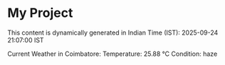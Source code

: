 # My Project

This content is dynamically generated in Indian Time (IST): 2025-09-24 21:07:00 IST


Current Weather in Coimbatore:
Temperature: 25.88 °C
Condition: haze
